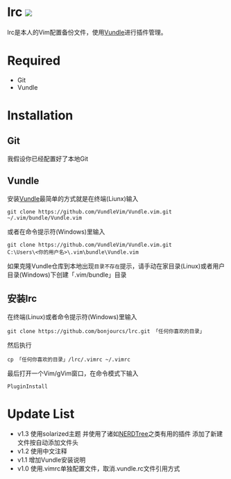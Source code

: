 # lrc <img src="https://img.shields.io/badge/lrc-v1.3-blue.svg">
lrc是本人的Vim配置备份文件，使用[Vundle](https://github.com/)进行插件管理。
# Required
- Git
- Vundle

# Installation
## Git
我假设你已经配置好了本地Git
## Vundle
安装[Vundle](https://github.com/)最简单的方式就是在终端(Liunx)输入
```
git clone https://github.com/VundleVim/Vundle.vim.git
~/.vim/bundle/Vundle.vim
```
或者在命令提示符(Windows)里输入
```
git clone https://github.com/VundleVim/Vundle.vim.git
C:\Users\<你的用户名>\.vim\bundle\Vundle.vim
```
如果克隆Vundle仓库到本地出现`目录不存在`提示，请手动在家目录(Linux)或者用户目录(Windows)下创建「.vim/bundle」目录
## 安装lrc
在终端(Linux)或者命令提示符(Windows)里输入
```
git clone https://github.com/bonjourcs/lrc.git 「任何你喜欢的目录」
```
然后执行
```
cp 「任何你喜欢的目录」/lrc/.vimrc ~/.vimrc
```
最后打开一个Vim/gVim窗口，在命令模式下输入
```
PluginInstall
```
# Update List
- v1.3
使用solarized主题 并使用了诸如[NERDTree](https://github.com/scrooloose/nerdtree)之类有用的插件
添加了新建文件按<F4>自动添加文件头
- v1.2
使用中文注释
- v1.1
增加Vundle安装说明
- v1.0
使用.vimrc单独配置文件，取消.vundle.rc文件引用方式
